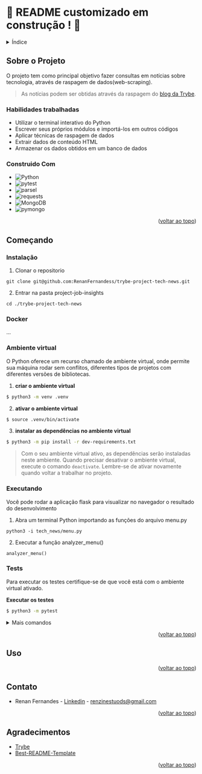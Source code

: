 # :construction: README customizado em construção ! :construction:
<!-- Olá, Tryber!
Esse é apenas um arquivo inicial para o README do seu projeto no qual você pode customizar e reutilizar todas as vezes que for executar o trybe-publisher.

Para deixá-lo com a sua cara, basta alterar o seguinte arquivo da sua máquina: ~/.student-repo-publisher/custom/_NEW_README.md

É essencial que você preencha esse documento por conta própria, ok?
Não deixe de usar nossas dicas de escrita de README de projetos, e deixe sua criatividade brilhar!
:warning: IMPORTANTE: você precisa deixar nítido:
- quais arquivos/pastas foram desenvolvidos por você; 
- quais arquivos/pastas foram desenvolvidos por outra pessoa estudante;
- quais arquivos/pastas foram desenvolvidos pela Trybe.

* Utilizar o terminal interativo do Python.
   * Utilizar estruturas condicionais e de repetição.
   * Utilizar funções built-in do Python.
   * Utilizar tratamento de exceções.
   * Realizar a manipulação de arquivos.
   * Escrever funções.
   * Escrever testes com Pytest.
   * Escrever seus próprios módulos e importá-los em outros códigos.
-->

<details>
  <summary>Índice</summary>
  <ol>
    <li>
      <a href="#sobre-o-projeto">Sobre o Projeto</a>
      <ul>
        <li><a href="#construido-com">Construido Com</a></li>
      </ul>
    </li>
    <li>
      <a href="#começando">Começando</a>
      <ul>
        <li><a href="#instalação">Instalação</a></li>
        <li><a href="#ambiente-virtual">Ambiente virtual</a></li>
        <li><a href="#executando">Executando</a></li>
        <li><a href="#tests">Tests</a></li>
      </ul>
    </li>
    <li><a href="#uso">Uso</a></li>
    <li><a href="#contato">Contato</a></li>
    <li><a href="#agradecimentos">Agradecimentos</a></li>
  </ol>
</details>

## Sobre o Projeto

O projeto tem como principal objetivo fazer consultas em notícias sobre tecnologia, através de raspagem de dados(web-scraping).

> As notícias podem ser obtidas através da raspagem do [blog da Trybe](https://blog.betrybe.com/).

### Habilidades trabalhadas
* Utilizar o terminal interativo do Python
* Escrever seus próprios módulos e importá-los em outros códigos
* Aplicar técnicas de raspagem de dados
* Extrair dados de conteúdo HTML
* Armazenar os dados obtidos em um banco de dados



### Construido Com

 * ![Python](https://img.shields.io/badge/python-3670A0?style=for-the-badge&logo=python&logoColor=ffdd54)
 * ![pytest](https://img.shields.io/badge/pytest-3670A0?style=for-the-badge&logo=pytest&logoColor=ffdd54)
 * ![parsel](https://img.shields.io/badge/parsel-%23000.svg?style=for-the-badge&logo=parsel&logoColor=white)
 * ![requests](https://img.shields.io/badge/requests-white.svg?style=for-the-badge&logo=requests&logoColor=black)
 * ![MongoDB](https://img.shields.io/badge/MongoDB-%234ea94b.svg?style=for-the-badge&logo=mongodb&logoColor=white)
 * ![pymongo](https://img.shields.io/badge/pymongo-3670A0?style=for-the-badge&logo=pymongo&logoColor=ffdd54)
 
<p align="right">(<a href="#readme-top">voltar ao topo</a>)</p>

## Começando

### Instalação

  1. Clonar o repositorio

    git clone git@github.com:RenanFernandess/trybe-project-tech-news.git

  2. Entrar na pasta project-job-insights
  
    cd ./trybe-project-tech-news
    
### Docker
...

### Ambiente virtual
O Python oferece um recurso chamado de ambiente virtual, onde permite sua máquina rodar sem conflitos, diferentes tipos de projetos com diferentes versões de bibliotecas.

  1. **criar o ambiente virtual**

  ```bash
  $ python3 -m venv .venv
  ```

  2. **ativar o ambiente virtual**

  ```bash
  $ source .venv/bin/activate
  ```

  3. **instalar as dependências no ambiente virtual**

  ```bash
  $ python3 -m pip install -r dev-requirements.txt
  ```

  > Com o seu ambiente virtual ativo, as dependências serão instaladas neste ambiente.
  Quando precisar desativar o ambiente virtual, execute o comando `deactivate`. Lembre-se de ativar novamente quando voltar a trabalhar no projeto.


### Executando
Você pode rodar a aplicação flask para visualizar no navegador o resultado do desenvolvimento
  
   1. Abra um terminal Python importando as funções do arquivo menu.py
    
    python3 -i tech_news/menu.py

   2. Executar a função analyzer_menu()

    analyzer_menu()

### Tests

 Para executar os testes certifique-se de que você está com o ambiente virtual ativado.

  <strong>Executar os testes</strong>

  ```bash
  $ python3 -m pytest
  ```

  <details>
  <summary>Mais comandos</summary>
  
   O arquivo `pyproject.toml` já configura corretamente o pytest. Entretanto, caso você tenha problemas com isso e queira explicitamente uma saída completa, o comando é:

  ```bash
  python3 -m pytest -s -vv
  ```

  Caso precise executar apenas um arquivo de testes basta executar o comando:

  ```bash
  python3 -m pytest tests/nomedoarquivo.py
  ```

  Caso precise executar apenas uma função de testes basta executar o comando:

  ```bash
  python3 -m pytest -k nome_da_func_de_tests
  ```

  Para executar um teste específico de um arquivo, basta executar o comando:

  ```bash
  python3 -m pytest tests/nomedoarquivo.py::test_nome_do_teste
  ```
  
</details>
  

<p align="right">(<a href="#readme-top">voltar ao topo</a>)</p>

## Uso

<p align="right">(<a href="#readme-top">voltar ao topo</a>)</p>

## Contato

* Renan Fernandes - [Linkedin](https://www.linkedin.com/in/orenanfernandes/) - renzinestuods@gmail.com

<p align="right">(<a href="#readme-top">voltar ao topo</a>)</p>

## Agradecimentos

* [Trybe](https://www.betrybe.com/)
* [Best-README-Template](https://github.com/othneildrew/Best-README-Template)

<p align="right">(<a href="#readme-top">voltar ao topo</a>)</p>
